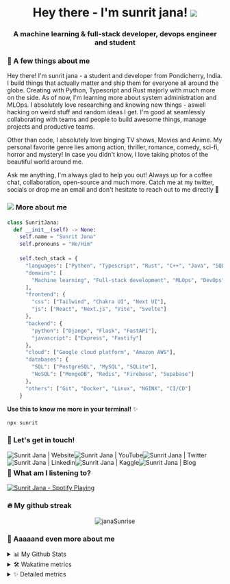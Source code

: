 <h1 align="center">
  Hey there - I'm sunrit jana!
  <img src="assets/cat.gif" width="50" />
</h1>

<h3 align="center">A machine learning & full-stack developer, devops engineer and student</h3>

### 🤗 A few things about me

Hey there! I'm sunrit jana - a student and developer from Pondicherry, India. I build things that actually matter
and ship them for everyone all around the globe. Creating with Python, Typescript and Rust majorly with much more
on the side. As of now, I'm learning more about system administration and MLOps. I absolutely love researching
and knowing new things - aswell hacking on weird stuff and random ideas I get. I'm good at seamlessly
collaborating with teams and people to build awesome things, manage projects and productive teams.

Other than code, I absolutely love binging TV shows, Movies and Anime. My personal favorite genre lies among
action, thriller, romance, comedy, sci-fi, horror and mystery! In case you didn't know, I love taking photos of
the beautiful world around me.

Ask me anything, I'm always glad to help you out! Always up for a coffee chat, collaboration, open-source and
much more. Catch me at my twitter, socials or drop me an email and don't hesitate to reach out to me directly 👋

### <img src="assets/cat-float.gif" width="50"> More about me

```py
class SunritJana:
  def __init__(self) -> None:
    self.name = "Sunrit Jana"
    self.pronouns = "He/Him"

    self.tech_stack = {
      "languages": ["Python", "Typescript", "Rust", "C++", "Java", "SQL"],
      "domains": [
        "Machine learning", "Full-stack development", "MLOps", "DevOps", "System administration"
      ],
      "frontend": {
        "css": ["Tailwind", "Chakra UI", "Next UI"],
        "js": ["React", "Next.js", "Vite", "Svelte"]
      },
      "backend": {
        "python": ["Django", "Flask", "FastAPI"],
        "javascript": ["Express", "Fastify"]
      },
      "cloud": ["Google cloud platform", "Amazon AWS"],
      "databases": {
        "SQL": ["PostgreSQL", "MySQL", "SQLite"],
        "NoSQL": ["MongoDB", "Redis", "Firebase", "Supabase"]
      },
      "others": ["Git", "Docker", "Linux", "NGINX", "CI/CD"]
    }
```

**Use this to know me more in your terminal!** ✨

```sh
npx sunrit
```

### 🌊 Let's get in touch!

[<img align="left" alt="Sunrit Jana | Website" src="https://img.shields.io/badge/Website-02ccf7?style=for-the-badge&logo=https://raw.githubusercontent.com/iconic/open-iconic/master/svg/globe.svg&logoColor=white" />][website]
[<img align="left" alt="Sunrit Jana | YouTube" src="https://img.shields.io/badge/YouTube-FF0000?style=for-the-badge&logo=youtube&logoColor=white" />][youtube]
[<img align="left" alt="Sunrit Jana | Twitter" src="https://img.shields.io/badge/Twitter-1DA1F2?style=for-the-badge&logo=twitter&logoColor=white" />][twitter]
[<img align="left" alt="Sunrit Jana | Linkedin" src="https://img.shields.io/badge/LinkedIn-0077B5?style=for-the-badge&logo=linkedin&logoColor=white" />][linkedin]
[<img align="left" alt="Sunrit Jana | Kaggle" src="https://img.shields.io/badge/Kaggle-20BEFF?style=for-the-badge&logo=Kaggle&logoColor=white" />][kaggle]
[<img align="left" alt="Sunrit Jana | Blog" src="https://img.shields.io/badge/Hashnode-2962FF?style=for-the-badge&logo=hashnode&logoColor=white" />][blog]

<br />

### 👀 What am I listening to?

[<img src="https://spotify-activity.warriordefenderz.vercel.app/api/spotify" alt="Sunrit Jana - Spotify Playing" width="400" />](https://open.spotify.com/user/qy9jhr85so9g8pr6zz7aizc6x)

### 🔥 My github streak

<p align="center">
  <img align="center" src="https://github-readme-streak-stats.herokuapp.com/?user=janaSunrise&theme=algolia" alt="janaSunrise" />
</p>

### 🙌 Aaaaand even more about me

<details>
  <summary>📊 My Github Stats</summary>
 
  <p>
    <img src="https://github-readme-stats.warriordefenderz.vercel.app/api?username=janasunrise&show_icons=true&include_all_commits=true&line_height=25" alt="janasunrise" />
  </p>

  <p align="left">
    <a href="https://github.com/janaSunrise">
      <img src="https://github-profile-trophy.vercel.app/?username=janaSunrise&margin-w=15&margin-h=15"  alt="janaSunrise" />
    </a>
  </p>
</details>

<details>
  <summary>🛠 Wakatime metrics</summary>
  <br />

<!--START_SECTION:waka-->
![Code Time](http://img.shields.io/badge/Code%20Time-1%2C088%20hrs%2035%20mins-blue)

![Lines of code](https://img.shields.io/badge/From%20Hello%20World%20I%27ve%20Written-13.5%20million%20lines%20of%20code-blue)

**🐱 My GitHub Data** 

> 📦 476.5 kB Used in GitHub's Storage 
 > 
> 🏆 45 Contributions in the Year 2024
 > 
> 🚫 Not Opted to Hire
 > 
> 📜 65 Public Repositories 
 > 
> 🔑 0 Private Repositories 
 > 
**I'm a Night 🦉** 

```text
🌞 Morning                2384 commits        ████░░░░░░░░░░░░░░░░░░░░░   15.10 % 
🌆 Daytime                5454 commits        █████████░░░░░░░░░░░░░░░░   34.56 % 
🌃 Evening                7109 commits        ███████████░░░░░░░░░░░░░░   45.04 % 
🌙 Night                  836 commits         █░░░░░░░░░░░░░░░░░░░░░░░░   05.30 % 
```
📅 **I'm Most Productive on Tuesday** 

```text
Monday                   2129 commits        ███░░░░░░░░░░░░░░░░░░░░░░   13.49 % 
Tuesday                  2709 commits        ████░░░░░░░░░░░░░░░░░░░░░   17.16 % 
Wednesday                2406 commits        ████░░░░░░░░░░░░░░░░░░░░░   15.24 % 
Thursday                 2319 commits        ████░░░░░░░░░░░░░░░░░░░░░   14.69 % 
Friday                   2347 commits        ████░░░░░░░░░░░░░░░░░░░░░   14.87 % 
Saturday                 2305 commits        ████░░░░░░░░░░░░░░░░░░░░░   14.60 % 
Sunday                   1568 commits        ██░░░░░░░░░░░░░░░░░░░░░░░   09.93 % 
```


📊 **This Week I Spent My Time On** 

```text
🕑︎ Time Zone: Asia/Kolkata

💬 Programming Languages: 
No Activity Tracked This Week

🔥 Editors: 
No Activity Tracked This Week

🐱‍💻 Projects: 
No Activity Tracked This Week

💻 Operating System: 
No Activity Tracked This Week
```

**I Mostly Code in Python** 

```text
Python                   57 repos            █████████░░░░░░░░░░░░░░░░   37.25 % 
TypeScript               40 repos            ███████░░░░░░░░░░░░░░░░░░   26.14 % 
HCL                      1 repo              ░░░░░░░░░░░░░░░░░░░░░░░░░   00.65 % 
Dart                     1 repo              ░░░░░░░░░░░░░░░░░░░░░░░░░   00.65 % 
MDX                      1 repo              ░░░░░░░░░░░░░░░░░░░░░░░░░   00.65 % 
```



**Timeline**

![Lines of Code chart](https://raw.githubusercontent.com/janaSunrise/janaSunrise/main/assets/bar_graph.png)


 Last Updated on 28/05/2024 00:45:18 UTC
<!--END_SECTION:waka-->
</details>

<details>
 <summary>✨ Detailed metrics</summary>
 
 <table>
  <tr>
    <th>🤗 Profile Details</th>
    <th>🔧 Repositories traffic</th>
  </tr>
  <tr>
   <td>
     <img src="metrics/profile.svg" alt="" width="400">
   </td>
   <td>
     <img src="metrics/repositories.svg" alt="" width="400">
   </td>
  </tr>
  <tr>
    <th>📅 Isometric commit calendar</th>
    <th>👀 Most used languages</th>
  </tr>
  <tr>
    <td align="center">
      <img src="metrics/isocalendar.svg" alt="" width="400">
    </td>
    <td>
      <img src="metrics/languages.svg" alt="" width="400">
    </td>
  </tr>
  <tr>
   <th>🌊 WakaTime plugin</th>
   <th>🌟 Recently starred repositories</th>
  </tr>
  <tr>
   <td align="center">
    <img src="metrics/wakatime.svg" alt="" width="400">
   </td>
   <td align="center">
    <img src="metrics/starred_repos.svg" alt="" width="400">
   </td>
  </tr>
 </table>
</details>

<!-- Links and URLs -->

[website]: https://sunritjana.now.sh
[youtube]: https://www.youtube.com/channel/UC3S4lcSvaSIiT3uSRSi7uCQ
[twitter]: https://twitter.com/janaSunrise
[linkedin]: https://www.linkedin.com/in/SunritJana
[kaggle]: https://www.kaggle.com/sunritjana/
[blog]: https://thedevden.hashnode.dev
